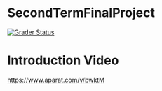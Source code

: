 # SecondTermFinalProject

[![Grader Status](https://kntu-grader.herokuapp.com/minimal?repo=hw5-fariborz-endgame-sananouri&id=9731003)](https://kntu-grader.herokuapp.com/minimal?repo=hw5-fariborz-endgame-sananouri&id=9731003)



# Introduction Video


https://www.aparat.com/v/bwktM